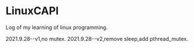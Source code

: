 # LinuxCAPI
Log of my learning of linux programming.

2021.9.28--v1,no mutex.
2021.9.28--v2,remove sleep,add pthread_mutex.
